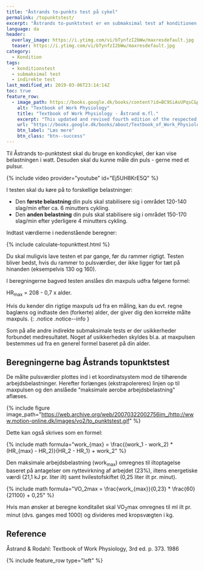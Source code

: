 ```yaml
---
title: "Åstrands to-punkts test på cykel"
permalink: /topunktstest/
excerpt: "Åstrands to-punktstest er en submaksimal test af konditionen på en ergometercykel, hvor du måler belastning og puls."
language: da
header:
  overlay_image: https://i.ytimg.com/vi/bTynfzI2bWw/maxresdefault.jpg
  teaser: https://i.ytimg.com/vi/bTynfzI2bWw/maxresdefault.jpg
category:
  - Kondition
tags:
  - konditionstest
  - submaksimal test
  - indirekte test
last_modified_at: 2019-03-06T23:14:14Z
toc: true
feature_row:
  - image_path: https://books.google.dk/books/content?id=BC9SiAsUPqsC&printsec=frontcover&img=1&zoom=1&edge=curl&imgtk=AFLRE70NFS4lEU6whWCqlyrgOGErL5OJe7YUn-qJQJ5_NuL_euKqiLC3Uf1qDPx-lSIhDDhVIpgexBiz5cdAiKXbtccrKfOlel8OTdj9EgWhSXwkff-qWaHaQt5WU1MvzRP65Jcjll3V
    alt: "Textbook of Work Physiology"
    title: "Textbook of Work Physiology - Åstrand m.fl."
    excerpt: "This updated and revised fourth edition of the respected Textbook of Work Physiology combines classical issues in exercise and work physiology with the latest scientific findings. The result is an outstanding professional reference that will be indispensable to advanced students, physiologists, clinicians, physical educators--any professional pursuing study of the body as a working machine."
    url: "https://books.google.dk/books/about/Textbook_of_Work_Physiology.html?id=BC9SiAsUPqsC&redir_esc=y"
    btn_label: "Læs mere"
    btn_class: "btn--success"
---
```


Til Åstrands to-punktstest skal du bruge en kondicykel, der kan vise belastningen i watt. Desuden skal du kunne måle din puls - gerne med et pulsur.

{% include video provider="youtube" id="Ej5UH8KrE5Q" %}

I testen skal du køre på to forskellige belastninger:

- Den **første belastning**:din puls skal stabilisere sig i området 120-140 slag/min efter ca. 6 minutters cykling.
- Den **anden belastning** din puls skal stabilisere sig i området 150-170 slag/min efter yderligere 4 minutters cykling.

Indtast værdierne i nedenstående beregner:

{% include calculate-topunkttest.html %}

Du skal muligvis lave testen et par gange, før du rammer rigtigt. Testen bliver bedst, hvis du rammer to pulsværdier, der ikke ligger for tæt på hinanden (eksempelvis 130 og 160).

I beregningerne bagved testen anslåes din maxpuls udfra følgene formel:

HR<sub>max</sub> = 208 - 0,7 x alder.

Hvis du kender din rigtige maxpuls ud fra en måling, kan du evt. regne baglæns og indtaste den (forkerte) alder, der giver dig den korrekte målte maxpuls.
{: .notice .notice--info }

Som på alle andre indirekte submaksimale tests er der usikkerheder forbundet medresultatet. Noget af usikkerheden skyldes bl.a. at maxpulsen bestemmes ud fra en generel formel baseret på din alder.

## Beregningerne bag Åstrands topunktstest

De målte pulsværdier plottes ind i et koordinatsystem mod de tilhørende arbejdsbelastninger. Herefter forlænges (ekstrapolereres) linjen op til maxpulsen og den anslåede "maksimale aerobe arbejdsbelastning" aflæses.

{% include figure image_path="https://web.archive.org/web/20070322002756im_/http://www.motion-online.dk/images/vo2/to_punktstest.gif" %}

Dette kan også skrives som en formel:

{% include math formula="work_{max} = \frac{(work_1 - work_2) * (HR_{max} - HR_2)}{HR_2 - HR_1} + work_2" %}

Den maksimale arbejdsbelastning (work<sub>max</sub>) omregnes til iltoptagelse baseret på antagelser om nyttevirkning  af arbejdet (23%), iltens energetiske værdi (21,1 kJ pr. liter ilt) samt hvilestofskiftet (0,25 liter ilt pr. minut).

{% include math formula="VO_2max = \frac{work_{max}}{0,23} * \frac{60}{21100} + 0,25" %}

Hvis man ønsker at beregne konditallet skal VO<sub>2</sub>max omregnes til ml ilt pr. minut (dvs. ganges med 1000) og divideres med kropsvægten i kg.

## Reference

Åstrand & Rodahl: Textbook of Work Physiology, 3rd ed. p. 373. 1986

{% include feature_row type="left" %}
